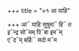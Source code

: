 +++
title = "०१ आ याहि"

+++
आ᳓ याहि सुषुमा᳓ हि᳓ त  
इ᳓न्द्र सो᳓मम् पि᳓बा इम᳓म्  
ए᳓द᳓म् बर्हिः᳓ सदो म᳓म
